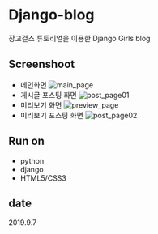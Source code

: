 # Django-blog
장고걸스 튜토리얼을 이용한 Django Girls blog

## Screenshoot
* 메인화면
<img src="https://user-images.githubusercontent.com/48242362/74424012-8f07c980-4e94-11ea-80f7-09b03bbfefcd.png" title="main_page" alt="main_page"></img>
* 게시글 포스팅 화면
<img src="https://user-images.githubusercontent.com/48242362/74423761-1e60ad00-4e94-11ea-97aa-2db1aa3b174b.png" title="post_page01" alt="post_page01"></img>
* 미리보기 화면
<img src="https://user-images.githubusercontent.com/48242362/74424271-f7ef4180-4e94-11ea-9c5f-8a8c419b531a.png" title="preview_page" alt="preview_page"></img>
* 미리보기 포스팅 화면
<img src="https://user-images.githubusercontent.com/48242362/74423761-1e60ad00-4e94-11ea-97aa-2db1aa3b174b.png" title="post_page02" alt="post_page02"></img>

## Run on
* python
* django
* HTML5/CSS3

## date
2019.9.7
